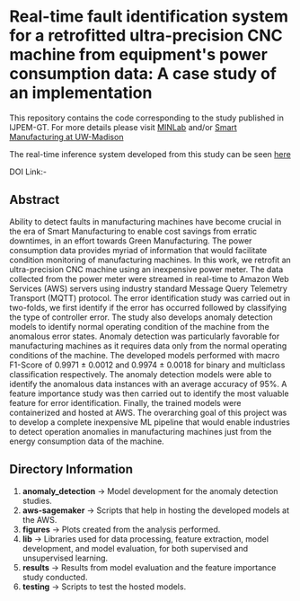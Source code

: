 # Real-time fault identification system for a retrofitted ultra-precision CNC machine from equipment's power consumption data: A case study of an implementation

This repository contains the code corresponding to the study published in IJPEM-GT. For more details please visit [MINLab](https://min.me.wisc.edu/) and/or [Smart Manufacturing at UW-Madison](https://smartmfg.me.wisc.edu/)

The real-time inference system developed from this study can be seen [here](https://smartmfg.me.wisc.edu/pages/dashboards/energy_monitoring/robonano1_enms.html) 

DOI Link:-


## Abstract

Ability to detect faults in manufacturing machines have become crucial in the era of Smart Manufacturing to enable cost savings from erratic downtimes, in an effort towards Green Manufacturing. The power consumption data provides myriad of information that would facilitate condition monitoring of manufacturing machines. In this work, we retrofit an ultra-precision CNC machine using an inexpensive power meter. The data collected from the power meter were streamed in real-time to Amazon Web Services (AWS) servers using industry standard Message Query Telemetry Transport (MQTT) protocol. The error identification study was carried out in two-folds, we first identify if the error has occurred followed by classifying the type of controller error. The study also develops anomaly detection models to identify normal operating condition of the machine from the anomalous error states. Anomaly detection was particularly favorable for manufacturing machines as it requires data only from the normal operating conditions of the machine. The developed models performed with macro F1-Score of 0.9971 $\pm$ 0.0012 and 0.9974 $\pm$ 0.0018 for binary and multiclass classification respectively. The anomaly detection models were able to identify the anomalous data instances with an average accuracy of 95%. A feature importance study was then carried out to identify the most valuable feature for error identification. Finally, the trained models were containerized and hosted at AWS. The overarching goal of this project was to develop a complete inexpensive ML pipeline that would enable industries to detect operation anomalies in manufacturing machines just from the energy consumption data of the machine.


## Directory Information

1. **anomaly_detection** -> Model development for the anomaly detection studies.
2. **aws-sagemaker** -> Scripts that help in hosting the developed models at the AWS.
3. **figures** -> Plots created from the analysis performed.
4. **lib** -> Libraries used for data processing, feature extraction, model development, and model evaluation, for both supervised and unsupervised learning.
5. **results** -> Results from model evaluation and the feature importance study conducted.
6. **testing** -> Scripts to test the hosted models.


